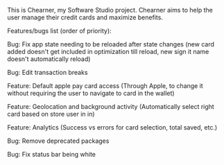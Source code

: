 This is Chearner, my Software Studio project. Chearner aims to help the user manage their credit cards and maximize benefits.




Features/bugs list (order of priority):

Bug: Fix app state needing to be reloaded after state changes (new card added doesn't get included in optimization till reload, new sign it name doesn't automatically reload)

Bug: Edit transaction breaks

Feature: Default apple pay card access (Through Apple, to change it without requiring the user to navigate to card in the wallet)

Feature: Geolocation and background activity (Automatically select right card based on store user in in)

Feature: Analytics (Success vs errors for card selection, total saved, etc.)

Bug: Remove deprecated packages

Bug: Fix status bar being white
